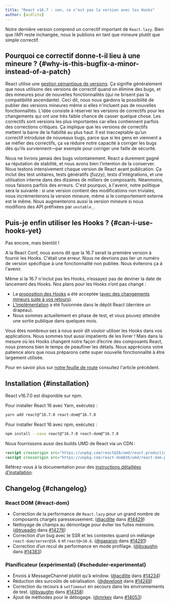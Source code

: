 ```yaml
---
title: "React v16.7 : non, ce n’est pas la version avec les Hooks"
author: [acdlite]
---
```


Notre dernière version comprend un correctif important de `React.lazy`. Bien que l’API reste inchangée, nous le publions en tant que mineure plutôt que simple correctif.

## Pourquoi ce correctif donne-t-il lieu à une mineure ? {#why-is-this-bugfix-a-minor-instead-of-a-patch}

React utilise une [gestion sémantique de versions](/docs/faq-versioning.html). Ça signifie généralement que nous utilisons des versions de correctif quand on élimine des bugs, et des mineures pour de nouvelles fonctionnalités (qui ne brisent pas la compatibilité ascendante). Ceci dit, nous nous gardons la possibilité de publier des versions mineures même si elles n'incluent pas de nouvelles fonctionnalités. L’idée consiste à réserver les versions de correctifs pour les changements qui ont une très faible chance de casser quelque chose. Les correctifs sont versions les plus importantes car elles contiennent parfois des corrections critiques. Ça implique que les versions de correctifs mettent la barre de la fiabilité au plus haut. Il est inacceptable qu’un correctif introduise de nouveaux bugs, parce que si les gens en viennent a se méfier des correctifs, ça va réduire notre capacité à corriger les bugs dès qu’ils surviennent—par exemple pour corriger une faille de sécurité.

Nous ne livrons jamais des bugs volontairement. React a durement gagné sa réputation de stabilité, et nous avons bien l'intention de la conserver. Nous testons intensivement chaque version de React avant publication. Ça inclut des test unitaires, tests génératifs *(fuzzy)*, tests d'intégrations, et une utilisation interne dans des dizaines de milliers de composants. Néanmoins, nous faisons parfois des erreurs. C'est pourquoi, à l'avenir, notre politique sera la suivante : si une version contient des modifications non triviales, nous incrémenterons la version mineure, même si le comportement externe est le même. Nous augmenterons aussi la version mineure si nous modifions des API préfixées par  `unstable_`.

## Puis-je enfin utiliser les Hooks ? {#can-i-use-hooks-yet}

Pas encore, mais bientôt !

A la React Conf, nous avons dit que la 16.7 serait la première version à fournir les Hooks. C'était une erreur. Nous ne devrions pas lier un numéro de version spécifique à une fonctionnalité non publiée. Nous éviterons ça à l'avenir.

Même si la 16.7 n'inclut pas les Hooks, n’essayez pas de deviner la date de lancement des Hooks. Nos plans pour les Hooks n’ont pas changé :

- La [proposition des Hooks](https://github.com/reactjs/rfcs/pull/68) a été acceptée ([avec des changements mineurs suite à vos retours](https://github.com/reactjs/rfcs/pull/68#issuecomment-439314884)).
- [L’implémentation](https://github.com/facebook/react/commit/7bee9fbdd49aa5b9365a94b0ddf6db04bc1bf51c) a été fusionnée dans le dépôt React (derrière un drapeau).
- Nous sommes actuellement en phase de test, et vous pouvez attendre une sortie publique dans quelques mois.

Vous êtes nombreux·ses à nous avoir dit vouloir utiliser les Hooks dans vos applications. Nous sommes tout aussi impatients de les livrer ! Mais dans la mesure où les Hooks changent notre façon d’écrire des composants React, nous prenons bien le temps de peaufiner les détails. Nous apprécions votre patience alors que nous préparons cette super nouvelle fonctionnalité à être largement utilisée.

Pour en savoir plus sur [notre feuille de route](/blog/2018/11/27/react-16-roadmap.html) consultez l'article précédent.

## Installation {#installation}

React v16.7.0 est disponible sur npm.

Pour installer React 16 avec Yarn, exécutez :

```bash
yarn add react@^16.7.0 react-dom@^16.7.0
```

Pour installer React 16 avec npm, exécutez :

```bash
npm install --save react@^16.7.0 react-dom@^16.7.0
```

Nous fournissons aussi des builds UMD de React via un CDN :

```html
<script crossorigin src="https://unpkg.com/react@16/umd/react.production.min.js"></script>
<script crossorigin src="https://unpkg.com/react-dom@16/umd/react-dom.production.min.js"></script>
```

Référez-vous à la documentation pour des [instructions détaillées d’installation](/docs/installation.html).

## Changelog {#changelog}

### React DOM {#react-dom}

* Correction de la performance de `React.lazy` pour un grand nombre de composants chargés paresseusement. ([@acdlite](http://github.com/acdlite) dans [#14429](https://github.com/facebook/react/pull/14429))
* Nettoyage de champs au démontage pour éviter les fuites mémoire. ([@trueadm](http://github.com/trueadm) dans [#14276](https://github.com/facebook/react/pull/14276))
* Correction d’un bug avec le SSR et les contextes quand on mélange `react-dom/server@16.6` et `react@<16.6`. ([@gaearon](http://github.com/gaearon) dans [#14291](https://github.com/facebook/react/pull/14291))
* Correction d’un recul de performance en mode profilage. ([@bvaughn](http://github.com/bvaughn) dans [#14383](https://github.com/facebook/react/pull/14383))

### Planificateur (expérimental) {#scheduler-experimental}

* Envois à MessageChannel plutôt qu’à window. ([@acdlite](http://github.com/acdlite) dans [#14234](https://github.com/facebook/react/pull/14234))
* Réduction des surcoûts de sérialisation. ([@developit](http://github.com/developit) dans [#14249](https://github.com/facebook/react/pull/14249))
* Correction du recours à `setTimeout` en secours dans les environnements de test. ([@bvaughn](http://github.com/bvaughn) dans [#14358](https://github.com/facebook/react/pull/14358))
* Ajout de méthodes pour le débogage. ([@mrkev](http://github.com/mrkev) dans [#14053](https://github.com/facebook/react/pull/14053))
